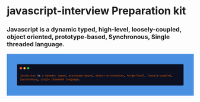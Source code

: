 # javascript-interview Preparation kit

### Javascript is a dynamic typed, high-level, loosely-coupled, object oriented, prototype-based, Synchronous, Single threaded language.

<img target="_blank" src="carbon (3).png">
